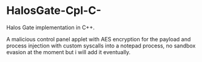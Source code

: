 # HalosGate-Cpl-C-
Halos Gate implementation in C++.

A malicious control panel applet with AES encryption for the payload and process injection with custom syscalls into a notepad process, no sandbox evasion at the moment but i will add it eventually.
